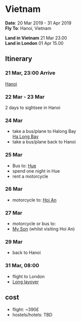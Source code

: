 # Vietnam

**Date**: 20 Mar 2019 - 31 Apr 2019  
**Fly To**: Hanoi, Vietnam

**Land in Vietnam** 21 Mar 23.00  
**Land in London** 01 Apr 15.00

## Itinerary

### 21 Mar, 23:00 Arrive

[Hanoi](https://www.google.com/search?q=hanoi&oq=hanoi&aqs=chrome..69i57j69i60l3j0l2.1443j0j9&sourceid=chrome&ie=UTF-8)

### 22 Mar - 23 Mar

2 days to sightsee in Hanoi

### 24 Mar

- take a bus/plane to Halong Bay  
  [Ha Long Bay](https://www.google.com/search?newwindow=1&q=Ha+Long+Bay+vietnam&stick=H4sIAAAAAAAAAOOQU-LUz9U3MEyryK2KEi_ISUxOLVYoyVcoyyzOLAGSqSV5ibmnGBGKTjFygNgZeSYZUGa6eXEOlGmaXmUKVWySk5QRD2WbpSUVpEDZ5hkWleZQ5Wl5aWmnGLlATKOCEnPDbKgao-wSM5h6E5PkrDKYeJVpmjlMg4W5UUbJI0ZfboGXP-4JS7lMWnPyGqMdF1d4apJjXnF5alGxkAEXV2BpalGlc05icbGQEpeAFI-PZ3BIfLCrq7enn7sGoxQfF4oIzy9Gacfk5PyilMy8dFAwAAMkL7WkPLEoVS85P_cXk0C8q1-IZ0hkPCxoJjHbZZSUFBRb6euXl5froarXL8kvLcosLtFNLCkpSkwuyczPK9aHatQF0noZJbmLWIU9EhV88oH2OSVWwowFAPP0ufOYAQAA&sa=X&ved=2ahUKEwiKuZX85frgAhW9RhUIHUlYDbMQxA0wAHoECAkQBg&biw=1440&bih=788)
- take a bus/plane back to Hanoi

### 25 Mar

- Bus to:
  [Hue](https://www.google.com/search?q=hue+vietnam&oq=hue+&aqs=chrome.0.69i59j69i61j69i60l2j69i57j0.2124j0j9&sourceid=chrome&ie=UTF-8)
- spend one night in Hue
- rent a motorcycle

### 26 Mar

- motorcycle to:
  [Hoi An](https://www.google.com/search?q=hoi+an+vietnam&oq=hoi+&aqs=chrome.2.69i57j0l2j69i60j0l2.2264j0j9&sourceid=chrome&ie=UTF-8)

### 27 Mar

- motorcycle or bus to:
- [My Son](https://www.google.com/search?q=my+son+vietnam&oq=my+son&aqs=chrome.0.69i59j69i57j69i60l3j0.1182j0j9&sourceid=chrome&ie=UTF-8) (whilst visiting Hoi An)

### 29 Mar

- back to Hanoi

### 31 Mar, 08:00

- flight to London
- [Long layover](https://www.csair.com/en/tourguide/transit_flow/flightsTwo_hub/free_accommodations/)

## cost

- flight: ~390£
- hostels/hotels: TBD
